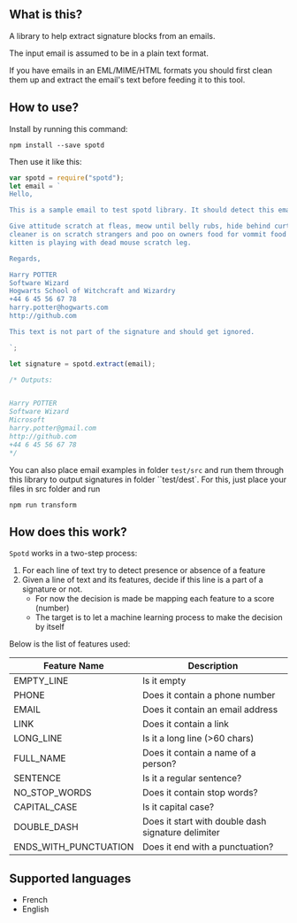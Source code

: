 ## What is this?

A library to help extract signature blocks from an emails. 

The input email is assumed to be in a plain text format.

If you have emails in an EML/MIME/HTML formats you should first clean them up and extract the email's text before feeding it to this tool.

## How to use?

Install by running this command: 

    npm install --save spotd

Then use it like this:

```js
var spotd = require("spotd");
let email = `
Hello,

This is a sample email to test spotd library. It should detect this email's signature.

Give attitude scratch at fleas, meow until belly rubs, hide behind curtain when vacuum
cleaner is on scratch strangers and poo on owners food for vommit food and eat it again
kitten is playing with dead mouse scratch leg.

Regards,

Harry POTTER
Software Wizard
Hogwarts School of Witchcraft and Wizardry
+44 6 45 56 67 78
harry.potter@hogwarts.com
http://github.com

This text is not part of the signature and should get ignored.

`; 

let signature = spotd.extract(email);

/* Outputs:


Harry POTTER
Software Wizard
Microsoft
harry.potter@gmail.com
http://github.com
+44 6 45 56 67 78
*/
```

You can also place email examples in folder `test/src` and run them through this library to output signatures in folder ``test/dest`.
For this, just place your files in src folder and run

    npm run transform

## How does this work?

`Spotd` works in a two-step process:

1. For each line of text try to detect presence or absence of a feature
2. Given a line of text and its features, decide if this line is a part of a signature or not.
   + For now the decision is made be mapping each feature to a score (number)
   + The target is to let a machine learning process to make the decision by itself


Below is the list of features used:

| Feature Name          	| Description                                        	|
|-----------------------	|----------------------------------------------------	|
| EMPTY_LINE            	| Is it empty                                        	|
| PHONE                 	| Does it contain a phone number                     	|
| EMAIL                 	| Does it contain an email address                   	|
| LINK                  	| Does it contain a link                             	|
| LONG_LINE             	| Is it a long line (>60 chars)                      	|
| FULL_NAME             	| Does it contain a name of a person?                	|
| SENTENCE              	| Is it a regular sentence?                          	|
| NO_STOP_WORDS         	| Does it contain stop words?                        	|
| CAPITAL_CASE          	| Is it capital case?                                	|
| DOUBLE_DASH           	| Does it start with double dash signature delimiter 	|
| ENDS_WITH_PUNCTUATION 	| Does it end with a punctuation?                    	|


## Supported languages

- French
- English